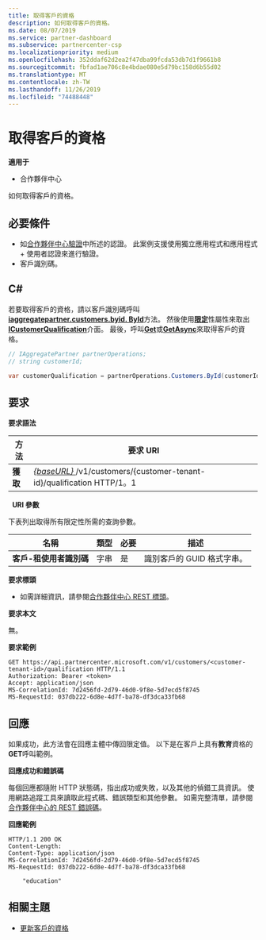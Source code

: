 ```yaml
---
title: 取得客戶的資格
description: 如何取得客戶的資格。
ms.date: 08/07/2019
ms.service: partner-dashboard
ms.subservice: partnercenter-csp
ms.localizationpriority: medium
ms.openlocfilehash: 352ddaf62d2ea2f47dba99fcda53db7d1f9661b8
ms.sourcegitcommit: fbfad1ae706c8e4bdae080e5d79bc158d6b55d02
ms.translationtype: MT
ms.contentlocale: zh-TW
ms.lasthandoff: 11/26/2019
ms.locfileid: "74488448"
---
```

# <a name="get-a-customers-qualification"></a>取得客戶的資格

**適用于**

- 合作夥伴中心

如何取得客戶的資格。


## <a name="span-idprerequisitesspan-idprerequisitesspan-idprerequisitesprerequisites"></a><span id="Prerequisites"/><span id="prerequisites"/><span id="PREREQUISITES"/>必要條件

- 如[合作夥伴中心驗證](partner-center-authentication.md)中所述的認證。 此案例支援使用獨立應用程式和應用程式 + 使用者認證來進行驗證。
- 客戶識別碼。


## <a name="span-idc_span-idc_c"></a><span id="C_"/><span id="c_"/>C#

若要取得客戶的資格，請以客戶識別碼呼叫[**iaggregatepartner.customers.byid. ById**](https://docs.microsoft.com/dotnet/api/microsoft.store.partnercenter.customers.icustomercollection.byid)方法。 然後使用[**限定**](https://docs.microsoft.com/dotnet/api/microsoft.store.partnercenter.customers.icustomer.qualification)性屬性來取出[**ICustomerQualification**](https://docs.microsoft.com/dotnet/api/microsoft.store.partnercenter.qualification.icustomerqualification)介面。 最後，呼叫[**Get**](https://docs.microsoft.com/dotnet/api/microsoft.store.partnercenter.subscriptions.isubscriptioncollection.get)或[**GetAsync**](https://docs.microsoft.com/dotnet/api/microsoft.store.partnercenter.subscriptions.isubscriptioncollection.getasync)來取得客戶的資格。

``` csharp
// IAggregatePartner partnerOperations;
// string customerId;

var customerQualification = partnerOperations.Customers.ById(customerId).Qualification.Get();
```


## <a name="span-idrequestspan-idrequestspan-idrequestrequest"></a><span id="Request"/><span id="request"/><span id="REQUEST"/>要求

**要求語法**

| 方法  | 要求 URI                                                                                          |
|---------|------------------------------------------------------------------------------------------------------|
| **獲取** | [ *{baseURL}* ](partner-center-rest-urls.md)/v1/customers/{customer-tenant-id}/qualification HTTP/1。1 |

 
**URI 參數**

下表列出取得所有限定性所需的查詢參數。

| 名稱               | 類型   | 必要 | 描述                                           |
|--------------------|--------|----------|-------------------------------------------------------|
| **客戶-租使用者識別碼** | 字串 | 是      | 識別客戶的 GUID 格式字串。 |

**要求標頭**

- 如需詳細資訊，請參閱[合作夥伴中心 REST 標頭](headers.md)。

**要求本文**

無。

**要求範例**

```http
GET https://api.partnercenter.microsoft.com/v1/customers/<customer-tenant-id>/qualification HTTP/1.1
Authorization: Bearer <token>
Accept: application/json
MS-CorrelationId: 7d2456fd-2d79-46d0-9f8e-5d7ecd5f8745
MS-RequestId: 037db222-6d8e-4d7f-ba78-df3dca33fb68
```


## <a name="span-idresponsespan-idresponsespan-idresponseresponse"></a><span id="Response"/><span id="response"/><span id="RESPONSE"/>回應

如果成功，此方法會在回應主體中傳回限定值。  以下是在客戶上具有**教育**資格的**GET**呼叫範例。

**回應成功和錯誤碼**

每個回應都隨附 HTTP 狀態碼，指出成功或失敗，以及其他的偵錯工具資訊。 使用網路追蹤工具來讀取此程式碼、錯誤類型和其他參數。 如需完整清單，請參閱[合作夥伴中心的 REST 錯誤碼](error-codes.md)。

**回應範例**

```http
HTTP/1.1 200 OK
Content-Length: 
Content-Type: application/json
MS-CorrelationId: 7d2456fd-2d79-46d0-9f8e-5d7ecd5f8745
MS-RequestId: 037db222-6d8e-4d7f-ba78-df3dca33fb68

    "education"

```

## <a name="related-topics"></a>相關主題
 - [更新客戶的資格](update-a-customer-s-qualification.md)

